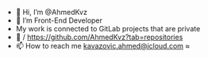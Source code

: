 - 👋 Hi, I’m @AhmedKvz
- 👀 I’m Front-End Developer
- My work is connected to GitLab projects that are private
- 💞 / https://github.com/AhmedKvz?tab=repositories
- 📫 How to reach me kavazovic.ahmed@icloud.com
≈<!---
AhmedKvz/AhmedKvz is a ✨ special ✨ repository because its `README.md` (this file) appears on your GitHub profile.
You can click the Preview link to take a look at your changes.
--->
